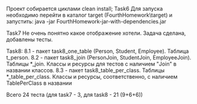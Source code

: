 Проект собирается циклами clean install;
Task6
Для запуска необходимо перейти в каталог target (FourthHomework\target)
и запустить: java -jar FourthHomework-jar-with-dependencies.jar

Task7
Не очень понятно какое отображение хотели. Задача сделана, добавлены тесты.

Task8:
8.1 - пакет task8_one_table (Person, Student, Employee). Таблица t_person.
8.2 - пакет task8_join (PersonJoin, StudentJoin, EmployeeJoin). Таблицы *_join.
Классы и ресурсы для тестов с наличием "Join" в названии классов.
8.3 - пакет task8_table_per_class. Таблицы *_table_per_class. Классы и ресурсы, соответственно,
с наличием TablePerClass в названии


Всего 24 теста (для task7 - 3, для task8 - 21 (9+6+6))
